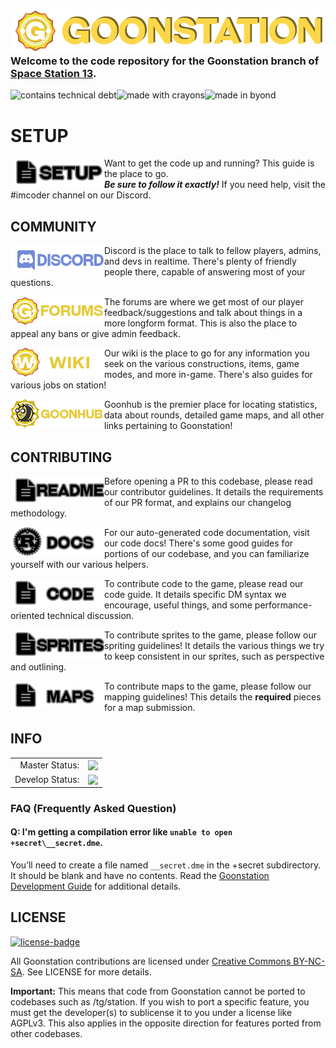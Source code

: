### ![Goonstation](.github/assets/goonstation.png) Welcome to the code repository for the Goonstation branch of [Space Station 13](https://spacestation13.com/).

![contains technical debt](https://forthebadge.com/images/badges/contains-technical-debt.svg)![made with crayons](https://forthebadge.com/images/badges/made-with-crayons.svg)![made in byond](https://user-images.githubusercontent.com/5211576/29499758-4efff304-85e6-11e7-8267-62919c3688a9.gif)

# SETUP

[<img src=".github/assets/setup.png" alt="Setup" width="150" align="left">](https://hackmd.io/@ZeWaka/goondev)

Want to get the code up and running? This guide is the place to go. <br>***Be sure to follow it exactly!*** If you need help, visit the #imcoder channel on our Discord.

## COMMUNITY

[<img src=".github/assets/discord.png" alt="Discord" width="150" align="left">](https://discord.gg/zd8t6pY)
Discord is the place to talk to fellow players, admins, and devs in realtime. There's plenty of friendly people there, capable of answering most of your questions.

[<img src=".github/assets/forums.png" alt="Forums" width="150" align="left">](https://forum.ss13.co)
The forums are where we get most of our player feedback/suggestions and talk about things in a more longform format. This is also the place to appeal any bans or give admin feedback.

[<img src=".github/assets/wiki.png" alt="Goonhub" width="150" align="left">](https://wiki.ss13.co)
Our wiki is the place to go for any information you seek on the various constructions, items, game modes, and more in-game. There's also guides for various jobs on station!

[<img src=".github/assets/goonhub.png" alt="Goonhub" width="150" align="left">](https://goonhub.com)
Goonhub is the premier place for locating statistics, data about rounds, detailed game maps, and all other links pertaining to Goonstation!

## CONTRIBUTING

[<img src=".github/assets/readme.png" alt="Contributing Guidelines" width="150" align="left">](https://hackmd.io/@ZeWaka/gooncontributor)
Before opening a PR to this codebase, please read our contributor guidelines. It details the requirements of our PR format, and explains our changelog methodology.

[<img src=".github/assets/docs.png" alt="Code Documentation" width="150" align="left">](https://docs.goonhub.com/)
For our auto-generated code documentation, visit our code docs! There's some good guides for portions of our codebase, and you can familiarize yourself with our various helpers.

[<img src=".github/assets/code.png" alt="Code Documentation" width="150" align="left">](https://hackmd.io/@ZeWaka/gooncode)
To contribute code to the game, please read our code guide. It details specific DM syntax we encourage, useful things, and some performance-oriented technical discussion.

[<img src=".github/assets/sprites.png" alt="Spriting Guidelines" width="150" align="left">](https://hackmd.io/@ZeWaka/goonsprite)
To contribute sprites to the game, please follow our spriting guidelines! It details the various things we try to keep consistent in our sprites, such as perspective and outlining.

[<img src=".github/assets/maps.png" alt="Mapping Guidelines" width="150" align="left">](https://hackmd.io/@ZeWaka/goonmap)
To contribute maps to the game, please follow our mapping guidelines! This details the **required** pieces for a map submission.

## INFO

<table>
<tr><td align="right" >Master Status: </td>
<td><img valign="sub" src="https://github.com/goonstation/goonstation/workflows/Beepsky/badge.svg?branch=master"/></td></tr>
<tr><td align="right">Develop Status: </td>
<td><img valign="sub" src="https://github.com/goonstation/goonstation/workflows/Beepsky/badge.svg?branch=develop"/></td></tr>
</table>

### FAQ (Frequently Asked Question)

#### Q: I'm getting a compilation error like `unable to open +secret\__secret.dme`.

You’ll need to create a file named `__secret.dme` in the +secret subdirectory. It should be blank and have no contents. Read the [Goonstation Development Guide](https://hackmd.io/@ZeWaka/goondev) for additional details.


## LICENSE
[![license-badge](https://forthebadge.com/images/badges/cc-nc-sa.svg)](https://creativecommons.org/licenses/by-nc-sa/3.0/)

All Goonstation contributions are licensed under [Creative Commons BY-NC-SA](https://creativecommons.org/licenses/by-nc-sa/3.0/). See LICENSE for more details.

**Important:** This means that code from Goonstation cannot be ported to codebases such as /tg/station. If you wish to port a specific feature, you must get the developer(s) to sublicense it to you under a license like AGPLv3. This also applies in the opposite direction for features ported from other codebases.
